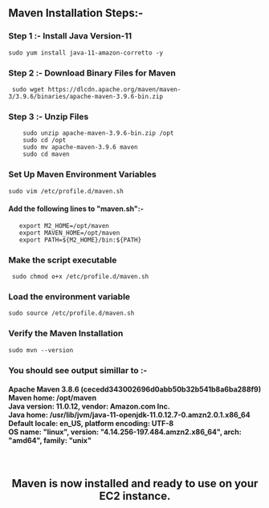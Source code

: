 ## Maven Installation Steps:-

### Step 1 :- Install Java Version-11
```sudo yum install java-11-amazon-corretto -y```

### Step 2 :- Download Binary Files for Maven
``` sudo wget https://dlcdn.apache.org/maven/maven-3/3.9.6/binaries/apache-maven-3.9.6-bin.zip```

### Step 3 :- Unzip Files
```
    sudo unzip apache-maven-3.9.6-bin.zip /opt
    sudo cd /opt
    sudo mv apache-maven-3.9.6 maven
    sudo cd maven
```
### Set Up Maven Environment Variables
``` sudo vim /etc/profile.d/maven.sh ```
#### Add the following lines to "maven.sh":-
   
       export M2_HOME=/opt/maven
       export MAVEN_HOME=/opt/maven
       export PATH=${M2_HOME}/bin:${PATH}
    
### Make the script executable 
``` sudo chmod o+x /etc/profile.d/maven.sh```

### Load the environment variable
```sudo source /etc/profile.d/maven.sh ```
### Verify the Maven Installation
``` sudo mvn --version ```
### You should see output simillar to :-

<h4>Apache Maven 3.8.6 (cecedd343002696d0abb50b32b541b8a6ba288f9)<br>
Maven home: /opt/maven <br>
Java version: 11.0.12, vendor: Amazon.com Inc.<br>
Java home: /usr/lib/jvm/java-11-openjdk-11.0.12.7-0.amzn2.0.1.x86_64 <br>
Default locale: en_US, platform encoding: UTF-8<br>
OS name: "linux", version: "4.14.256-197.484.amzn2.x86_64", arch: "amd64", family: "unix" </h4><br>

<h2><center>Maven is now installed and ready to use on your EC2 instance.</center> </h2>
